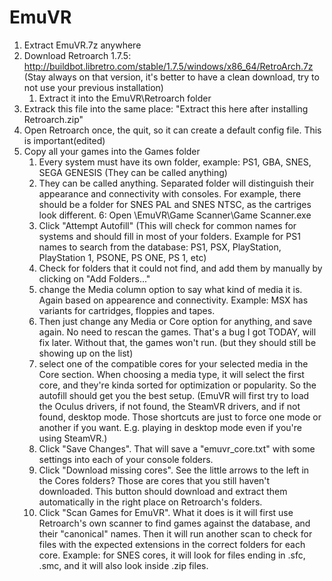 # EmuVR

1. Extract EmuVR.7z anywhere
2. Download Retroarch 1.7.5: http://buildbot.libretro.com/stable/1.7.5/windows/x86_64/RetroArch.7z
(Stay always on that version, it's better to have a clean download, try to not use your previous installation)
	1. Extract it into the EmuVR\Retroarch folder
3. Extrack this file into the same place: "Extract this here after installing Retroarch.zip"
4. Open Retroarch once, the quit, so it can create a default config file. This is important(edited)
5. Copy all your games into the Games folder
	1. Every system must have its own folder, example: PS1, GBA, SNES, SEGA GENESIS
	(They can be called anything)
	2. They can be called anything. Separated folder will distinguish their appearance and connectivity with consoles.
	For example, there should be a folder for SNES PAL and SNES NTSC, as the cartriges look different.
6: Open \EmuVR\Game Scanner\Game Scanner.exe
	1. Click "Attempt Autofill"
	(This will check for common names for systems and should fill in most of your folders. Example for PS1 names to search from the database: PS1, PSX, PlayStation,	PlayStation 1, PSONE, PS ONE, PS 1, etc)
	2. Check for folders that it could not find, and add them by manually by clicking on "Add Folders..."
	3. change the Media column option to say what kind of media it is. Again based on appearence and connectivity. Example: MSX has variants for cartridges, floppies and tapes.
	4. Then just change any Media or Core option for anything, and save again. No need to rescan the games. That's a bug I got TODAY, will fix later. Without that, the games won't run. (but they should still be showing up on the list)
	5. select one of the compatible cores for your selected media in the Core section. When choosing a media type, it will select the first core, and they're kinda sorted for optimization or popularity. So the autofill should get you the best setup.
	(EmuVR will first try to load the Oculus drivers, if not found, the SteamVR drivers, and if not found, desktop mode. Those shortcuts are just to force one mode or another if you want. E.g. playing in desktop mode even if you're using SteamVR.)
	6. Click "Save Changes". That will save a "emuvr_core.txt" with some settings into each of your console folders.
	7. Click "Download missing cores". See the little arrows to the left in the Cores folders? Those are cores that you still haven't downloaded. This button should download and extract them automatically in the right place on Retroarch's folders.
	8. Click "Scan Games for EmuVR". What it does is it will first use Retroarch's own scanner to find games against the database, and their "canonical" names. Then it will run another scan to check for files with the expected extensions in the correct folders for each core. Example: for SNES cores, it will look for files ending in .sfc, .smc, and it will also look inside .zip files.
	
